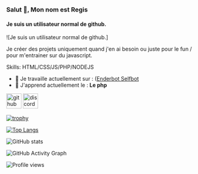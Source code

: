 ### Salut 👋, Mon nom est Regis
#### Je suis un utilisateur normal de github.
![Je suis un utilisateur normal de github.]

Je créer des projets uniquement quand j'en ai besoin ou juste pour le fun / pour m'entrainer sur du javascript.

Skills: HTML/CSS/JS/PHP/NODEJS

- 🔭 Je travaille actuellement sur :  ([Enderbot Selfbot](https://github.com/Regis1488/enderbot_explo_selfbot)
- 🌱 J'apprend actuellement le : **Le php** 


[<img src='https://cdn.jsdelivr.net/npm/simple-icons@3.0.1/icons/github.svg' alt='github' height='40'>](https://github.com/Regis1488)  [<img src='https://cdn.jsdelivr.net/npm/simple-icons@3.0.1/icons/discord.svg' alt='discord' height='40'>](https://discord.gg/s5R2fqBk)  

[![trophy](https://github-profile-trophy.vercel.app/?username=Regis1488)](https://github.com/ryo-ma/github-profile-trophy)

[![Top Langs](https://github-readme-stats.vercel.app/api/top-langs/?username=Regis1488)](https://github.com/anuraghazra/github-readme-stats)

![GitHub stats](https://github-readme-stats.vercel.app/api?username=Regis1488&show_icons=true)  

![GitHub Activity Graph](https://activity-graph.herokuapp.com/graph?username=Regis1488)  

![Profile views](https://gpvc.arturio.dev/Regis1488)  
